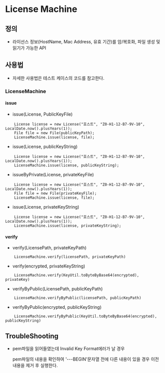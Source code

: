 # License Machine

## 정의
 * 라이선스 정보(HostName, Mac Address, 유효 기간)를 암/복호화, 파일 생성 및 읽기가 가능한 API

## 사용법
* 자세한 사용법은 테스트 케이스의 코드를 참고한다.

### LicenseMachine  
#### issue
* issue(License, PublicKeyFile)

```
	License license = new License("호스트", "Z0-H1-12-B7-9V-10", LocalDate.now().plusYears(1));
	File file = new File(publicKeyPath); 
	LicenseMachine.issue(license, file);
```
* issue(License, publicKeyString)

```
	License license = new License("호스트", "Z0-H1-12-B7-9V-10", LocalDate.now().plusYears(1));
	LicenseMachine.issue(license, publicKeyString);
```
* issueByPrivate(License, privateKeyFile)

```
	License license = new License("호스트", "Z0-H1-12-B7-9V-10", LocalDate.now().plusYears(1));
	File file = new File(privateKeyFile); 
	LicenseMachine.issue(license, file);
```
* issue(License, privateKeyString)

```
	License license = new License("호스트", "Z0-H1-12-B7-9V-10", LocalDate.now().plusYears(1));
	LicenseMachine.issue(license, privateKeyString);
```

#### verify
* verify(LicensePath, privateKeyPath)

```
	LicenseMachine.verify(licensePath, privateKeyPath)
```
* verify(encrypted, privateKeyString)

```
	LicenseMachine.verify(KeyUtil.toByteByBase64(encrypted), privateKey)
```
* verifyByPublic(LicensePath, publicKeyPath)

```
	LicenseMachine.verifyByPublic(licensePath, publicKeyPath)
```
* verifyByPublic(encrypted, publicKeyString)

```
	LicenseMachine.verifyByPublic(KeyUtil.toByteByBase64(encrypted), publicKeyString)
```

## TroubleShooting
* pem파일을 읽어들였는데 Invalid Key Format에러가 날 경우  

	pem파일의 내용을 확인하여 '---BEGIN'문자열 전에 다른 내용이 있을 경우 이전 내용을 제거 후 실행한다.